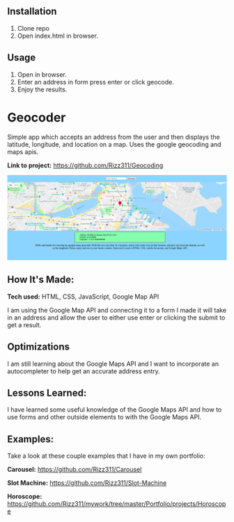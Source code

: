 ## Installation

1. Clone repo
2. Open index.html in browser.

## Usage

1. Open in browser.
2. Enter an address in form press enter or click geocode.
3. Enjoy the results.

# Geocoder

Simple app which accepts an address from the user and then displays the latitude, longitude, and location on a map. Uses the google geocoding and maps apis.

**Link to project:** https://github.com/Rizz311/Geocoding

![alt tag](https://github.com/Rizz311/Geocoding/blob/master/img/geocoding.png)

## How It's Made:

**Tech used:** HTML, CSS, JavaScript, Google Map API

I am using the Google Map API and connecting it to a form I made it will take in an address and allow the user to either use enter or clicking the submit to get a result.

## Optimizations
I am still learning about the Google Maps API and I want to incorporate an autocompleter to help get an accurate address entry.

## Lessons Learned:
I have learned some useful knowledge of the Google Maps API and how to use forms and other outside elements to with the Google Maps API.

## Examples:
Take a look at these couple examples that I have in my own portfolio:

**Carousel:** https://github.com/Rizz311/Carousel

**Slot Machine:** https://github.com/Rizz311/Slot-Machine

**Horoscope:** https://github.com/Rizz311/mywork/tree/master/Portfolio/projects/Horoscope



